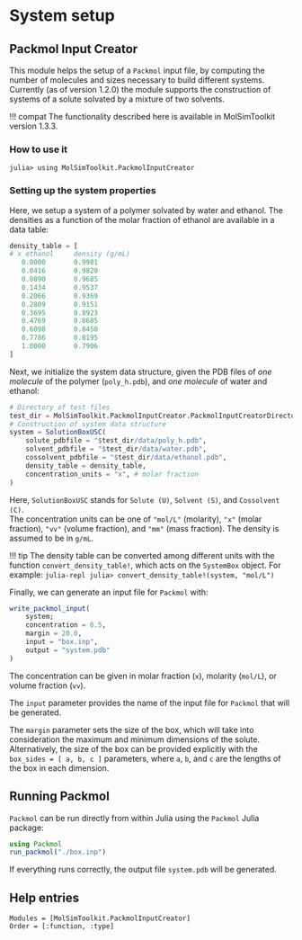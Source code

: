 
# System setup

## Packmol Input Creator

This module helps the setup of a `Packmol` input file, by computing the number of molecules
and sizes necessary to build different systems. Currently (as of version 1.2.0) the module
supports the construction of systems of a solute solvated by a mixture of two solvents. 

!!! compat
    The functionality described here is available in MolSimToolkit version 1.3.3.

### How to use it

```julia-repl
julia> using MolSimToolkit.PackmolInputCreator
```

### Setting up the system properties

Here, we setup a system of a polymer solvated by water and ethanol. The densities as 
a function of the molar fraction of ethanol are available in a data table:

```julia
density_table = [
# x ethanol     density (g/mL)
   0.0000       0.9981
   0.0416       0.9820
   0.0890       0.9685
   0.1434       0.9537
   0.2066       0.9369
   0.2809       0.9151
   0.3695       0.8923
   0.4769       0.8685
   0.6098       0.8450
   0.7786       0.8195
   1.0000       0.7906
]
```

Next, we initialize the system data structure, given the PDB files of *one molecule* of the
polymer (`poly_h.pdb`), and *one molecule* of water and ethanol:

```julia
# Directory of test files
test_dir = MolSimToolkit.PackmolInputCreator.PackmolInputCreatorDirectory*"/test"
# Construction of system data structure
system = SolutionBoxUSC(
    solute_pdbfile = "$test_dir/data/poly_h.pdb",
    solvent_pdbfile = "$test_dir/data/water.pdb",
    cossolvent_pdbfile = "$test_dir/data/ethanol.pdb",
    density_table = density_table,
    concentration_units = "x", # molar fraction
)
```

Here, `SolutionBoxUSC` stands for `Solute (U)`, `Solvent (S)`, and `Cossolvent (C)`.  
The concentration units can be one of `"mol/L"` (molarity), `"x"` (molar fraction),
`"vv"` (volume fraction), and `"mm"` (mass fraction). The density is assumed
to be in `g/mL`. 

!!! tip
    The density table can be converted among different units with the function `convert_density_table!`,
    which acts on the `SystemBox` object. For example:
    ```julia-repl
    julia> convert_density_table!(system, "mol/L")
    ```

Finally, we can generate an input file for `Packmol` with:

```julia
write_packmol_input(
    system; 
    concentration = 0.5,
    margin = 20.0, 
    input = "box.inp",
    output = "system.pdb"
)
```

The concentration can be given in molar fraction (`x`), molarity (`mol/L`), or volume fraction (`vv`). 

The `input` parameter provides the name of the input file for `Packmol` that will be generated. 

The `margin` parameter sets the size of the box, which will take into consideration the maximum and
minimum dimensions of the solute. Alternatively, the size of the box can be provided explicitly
with the `box_sides = [ a, b, c ]` parameters, where `a`, `b`, and `c` are the lengths of the box
in each dimension. 

## Running Packmol

`Packmol` can be run directly from within Julia using the `Packmol` Julia package:
```julia
using Packmol
run_packmol("./box.inp")
```
If everything runs correctly, the output file `system.pdb` will be generated.

## Help entries

```@autodocs
Modules = [MolSimToolkit.PackmolInputCreator]
Order = [:function, :type]
```



